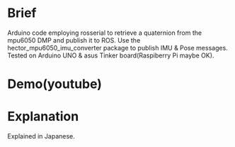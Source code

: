 # Brief
 Arduino code employing rosserial to retrieve a quaternion from the mpu6050 DMP and publish it to ROS. Use the hector_mpu6050_imu_converter package to publish IMU & Pose messages.
Tested on Arduino UNO & asus Tinker board(Raspiberry Pi maybe OK).

# Demo(youtube)

# Explanation
 Explained in Japanese.
